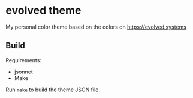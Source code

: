 # evolved theme

My personal color theme based on the colors on https://evolved.systems

## Build

Requirements:

* jsonnet
* Make

Run `make` to build the theme JSON file.
